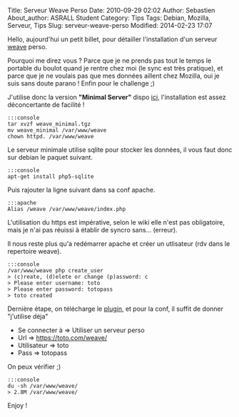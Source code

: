 Title: Serveur Weave Perso
Date: 2010-09-29 02:02
Author: Sebastien
About_author: ASRALL Student
Category: Tips
Tags: Debian, Mozilla, Serveur, Tips
Slug: serveur-weave-perso
Modified: 2014-02-23 17:07

Hello, aujourd'hui un petit billet, pour détailler l'installation d'un serveur [weave](https://wiki.mozilla.org/Labs/Weave/Sync/1.0/Setup) perso.

Pourquoi me direz vous ? Parce que je ne prends pas tout le temps le portable du boulot quand je rentre chez moi (le sync est très pratique), et parce que je ne voulais pas que mes données aillent chez Mozilla, oui je suis sans doute parano ! Enfin pour le challenge ;)

J'utilise donc la version **"Minimal Server"** dispo [ici](http://people.mozilla.org/~telliott/weave_minimal.tgz), l'installation est assez déconcertante de facilité !

    :::console
    tar xvzf weave_minimal.tgz
    mv weave_minimal /var/www/weave
    chown httpd. /var/www/weave

Le serveur minimale utilise sqlite pour stocker les données, il vous faut donc sur debian le paquet suivant.

    :::console
    apt-get install php5-sqlite

Puis rajouter la ligne suivant dans sa conf apache.

    :::apache
    Alias /weave /var/www/weave/index.php

L'utilisation du https est impérative, selon le wiki elle n'est pas obligatoire, mais je n'ai pas réuissi à établir de syncro sans... (erreur).

Il nous reste plus qu'a redémarrer apache et créer un utlisateur (rdv dans le repertoire weave).

    :::console
    /var/www/weave php create_user
    > (c)reate, (d)elete or change (p)assword: c
    > Please enter username: toto
    > Please enter password: totopass
    > toto created

Dernière étape, on télécharge le [plugin](https://addons.mozilla.org/en-US/firefox/addon/10868/), et pour la conf, il suffit de donner "j'utilise déja"

* Se connecter à => Utiliser un serveur perso
* Url => https://toto.com/weave/
* Utilisateur => toto
* Pass => totopass

On peux vérifier ;)

    :::console
    du -sh /var/www/weave/
    > 2.8M /var/www/weave/

Enjoy !
